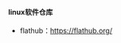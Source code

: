 <!--
 * @Author: findnr
 * @Date: 2024-04-13 21:32:37
 * @LastEditors: findnr
 * @LastEditTime: 2024-04-13 21:47:21
 * @Description: 
-->
#### linux软件仓库
- flathub：https://flathub.org/